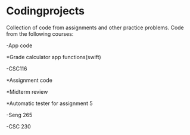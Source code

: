 # Codingprojects
Collection of code from assignments and other practice problems.
Code from the following courses:


-App code

*Grade calculator app functions(swift)


 -CSC116

*Assignment code

*Midterm review

*Automatic tester for assignment 5

  -Seng 265


  -CSC 230

